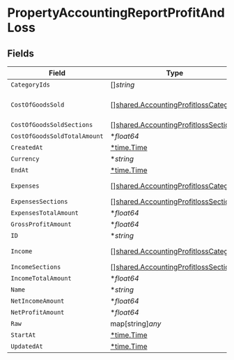 # PropertyAccountingReportProfitAndLoss


## Fields

| Field                                                                                               | Type                                                                                                | Required                                                                                            | Description                                                                                         |
| --------------------------------------------------------------------------------------------------- | --------------------------------------------------------------------------------------------------- | --------------------------------------------------------------------------------------------------- | --------------------------------------------------------------------------------------------------- |
| `CategoryIds`                                                                                       | []*string*                                                                                          | :heavy_minus_sign:                                                                                  | N/A                                                                                                 |
| `CostOfGoodsSold`                                                                                   | [][shared.AccountingProfitlossCategory](../../../pkg/models/shared/accountingprofitlosscategory.md) | :heavy_minus_sign:                                                                                  | @deprecated – use cost_of_goods_sold_sections instead                                               |
| `CostOfGoodsSoldSections`                                                                           | [][shared.AccountingProfitlossSection](../../../pkg/models/shared/accountingprofitlosssection.md)   | :heavy_minus_sign:                                                                                  | N/A                                                                                                 |
| `CostOfGoodsSoldTotalAmount`                                                                        | **float64*                                                                                          | :heavy_minus_sign:                                                                                  | N/A                                                                                                 |
| `CreatedAt`                                                                                         | [*time.Time](https://pkg.go.dev/time#Time)                                                          | :heavy_minus_sign:                                                                                  | N/A                                                                                                 |
| `Currency`                                                                                          | **string*                                                                                           | :heavy_minus_sign:                                                                                  | N/A                                                                                                 |
| `EndAt`                                                                                             | [*time.Time](https://pkg.go.dev/time#Time)                                                          | :heavy_minus_sign:                                                                                  | N/A                                                                                                 |
| `Expenses`                                                                                          | [][shared.AccountingProfitlossCategory](../../../pkg/models/shared/accountingprofitlosscategory.md) | :heavy_minus_sign:                                                                                  | @deprecated – use expenses_sections instead                                                         |
| `ExpensesSections`                                                                                  | [][shared.AccountingProfitlossSection](../../../pkg/models/shared/accountingprofitlosssection.md)   | :heavy_minus_sign:                                                                                  | N/A                                                                                                 |
| `ExpensesTotalAmount`                                                                               | **float64*                                                                                          | :heavy_minus_sign:                                                                                  | N/A                                                                                                 |
| `GrossProfitAmount`                                                                                 | **float64*                                                                                          | :heavy_minus_sign:                                                                                  | N/A                                                                                                 |
| `ID`                                                                                                | **string*                                                                                           | :heavy_minus_sign:                                                                                  | N/A                                                                                                 |
| `Income`                                                                                            | [][shared.AccountingProfitlossCategory](../../../pkg/models/shared/accountingprofitlosscategory.md) | :heavy_minus_sign:                                                                                  | @deprecated – use income_sections instead                                                           |
| `IncomeSections`                                                                                    | [][shared.AccountingProfitlossSection](../../../pkg/models/shared/accountingprofitlosssection.md)   | :heavy_minus_sign:                                                                                  | N/A                                                                                                 |
| `IncomeTotalAmount`                                                                                 | **float64*                                                                                          | :heavy_minus_sign:                                                                                  | N/A                                                                                                 |
| `Name`                                                                                              | **string*                                                                                           | :heavy_minus_sign:                                                                                  | N/A                                                                                                 |
| `NetIncomeAmount`                                                                                   | **float64*                                                                                          | :heavy_minus_sign:                                                                                  | N/A                                                                                                 |
| `NetProfitAmount`                                                                                   | **float64*                                                                                          | :heavy_minus_sign:                                                                                  | N/A                                                                                                 |
| `Raw`                                                                                               | map[string]*any*                                                                                    | :heavy_minus_sign:                                                                                  | N/A                                                                                                 |
| `StartAt`                                                                                           | [*time.Time](https://pkg.go.dev/time#Time)                                                          | :heavy_minus_sign:                                                                                  | N/A                                                                                                 |
| `UpdatedAt`                                                                                         | [*time.Time](https://pkg.go.dev/time#Time)                                                          | :heavy_minus_sign:                                                                                  | N/A                                                                                                 |